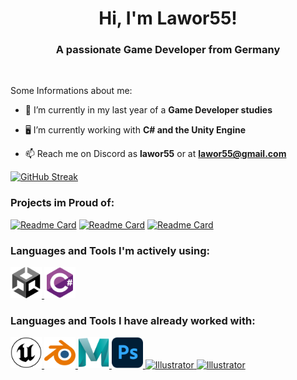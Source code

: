 <!--
**Lawor55/Lawor55** is a ✨ _special_ ✨ repository because its `README.md` (this file) appears on your GitHub profile.

Here are some ideas to get you started:

- 🔭 I’m currently working on ...
- 🌱 I’m currently learning ...
- 👯 I’m looking to collaborate on ...
- 🤔 I’m looking for help with ...
- 💬 Ask me about ...
- 📫 How to reach me: ...
- 😄 Pronouns: ...
- ⚡ Fun fact: ...
-->
<h1 align="center">Hi, I'm Lawor55!</h1>
<h3 align="center">A passionate Game Developer from Germany</h3>

<p><br></p>
Some Informations about me:

- 🔭 I’m currently in my last year of a **Game Developer studies**

- 🖥️ I’m currently working with **C# and the Unity Engine**

- 📫 Reach me on Discord as **lawor55** or at **lawor55@gmail.com**


[![GitHub Streak](https://github-readme-streak-stats.herokuapp.com?user=Lawor55&theme=blue-navy&date_format=j%2Fn%5B%2FY%5D&mode=weekly&ring=2452FF&sideNums=2452FF&background=45%2C0D1E5F%2C000000)](https://git.io/streak-stats)

### Projects im Proud of:
[![Readme Card](https://github-readme-stats.vercel.app/api/pin/?username=lawor55&repo=WiSe23_Leveldesign_Reclaim_your_Soul_UnityProject)](https://github.com/anuraghazra/github-readme-stats)
[![Readme Card](https://github-readme-stats.vercel.app/api/pin/?username=lawor55&repo=Global_Gamejam_2024)](https://github.com/anuraghazra/github-readme-stats)
[![Readme Card](https://github-readme-stats.vercel.app/api/pin/?username=lawor55&repo=GameJam-11)](https://github.com/anuraghazra/github-readme-stats)


<h3 align="left">Languages and Tools I'm actively using:</h3>
<p align="left"> <a href="https://unity.com/de" target="_blank"> <img src="https://github.com/devicons/devicon/blob/master/icons/unity/unity-original.svg" alt="Unity" width="50" height="50"/> </a> 
<a href="https://www.w3schools.com/cs/" target="_blank"> <img src="https://github.com/devicons/devicon/blob/master/icons/csharp/csharp-original.svg" alt="Csharp" width="50" height="50"/> </a>
<h3 align="left">Languages and Tools I have already worked with:</h3>
<a href="https://www.unrealengine.com" target="_blank"> <img src="https://github.com/devicons/devicon/blob/master/icons/unrealengine/unrealengine-original.svg" alt="Unreal Engine" width="50" height="50"/> </a>
<a href="https://www.blender.org" target="_blank"> <img src="https://github.com/devicons/devicon/blob/master/icons/blender/blender-original.svg" alt="Blender" width="50" height="50"/> </a>
<a href="https://www.autodesk.de/products/maya" target="_blank"> <img src="https://github.com/devicons/devicon/blob/master/icons/maya/maya-original.svg" alt="Maya" width="50" height="50"/> </a>
<a href="https://www.adobe.com/de/products/photoshop.html" target="_blank"> <img src="https://github.com/devicons/devicon/blob/master/icons/photoshop/photoshop-original.svg" alt="Photoshop" width="50" height="50"/> </a>
<a href="https://www.adobe.com/de/products/illustrator.html" target="_blank"> <img src="https://www.vectorlogo.zone/logos/adobe_illustrator/adobe_illustrator-icon.svg" alt="Illustrator" width="50" height="50"/> </a>
<a href="https://www.adobe.com/de/products/substance3d-painter.html" target="_blank"> <img src="https://www.adobe.com/content/dam/cc/icons/pt_appicon_256.svg" alt="Illustrator" width="50" height="50"/> </a>
</p>
